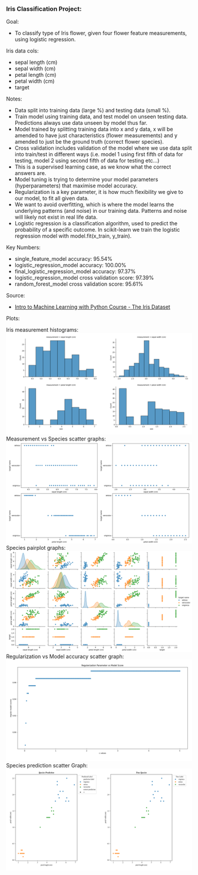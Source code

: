 ### Iris Classification Project:

Goal:

- To classify type of Iris flower, given four flower feature measurements, using logistic regression.

Iris data cols:

- sepal length (cm)
- sepal width (cm)
- petal length (cm)
- petal width (cm)
- target

Notes:

- Data split into training data (large %) and testing data (small %).
- Train model using training data, and test model on unseen testing data. Predictions always use data unseen by model
  thus far.
- Model trained by splitting training data into x and y data, x will be amended to have just characteristics (flower
  measurements) and y amended to just be the ground truth (correct flower species).
- Cross validation includes validation of the model where we use data split into train/test in different ways (i.e.
  model 1 using first fifth of data for testing, model 2 using second fifth of data for testing etc...)
- This is a supervised learning case, as we know what the correct answers are.
- Model tuning is trying to determine your model parameters (hyperparameters) that maximise model accuracy.
- Regularization is a key parameter, it is how much flexibility we give to our model, to fit all given data.
- We want to avoid overfitting, which is where the model learns the underlying patterns (and noise) in our training
  data. Patterns and noise will likely not exist in real life data.
- Logistic regression is a classification algorithm, used to predict the probability of a specific outcome. In
  scikit-learn we train the logistic regression model with model.fit(x_train, y_train).

Key Numbers:

- single_feature_model accuracy: 95.54%
- logistic_regression_model accuracy: 100.00%
- final_logistic_regression_model accuracy: 97.37%
- logistic_regression_model cross validation score: 97.39%
- random_forest_model cross validation score: 95.61%

Source:

- [Intro to Machine Learning with Python Course - The Iris Dataset](https://www.youtube.com/playlist?list=PLMAyPTgGwv2DUV6DZib9eMetsTTX87JNr)

Plots:

Iris measurement histograms:
![measurement_histogram](measurement_histogram.png)
Measurement vs Species scatter graphs:
![measurement_species_scatter.png](measurement_species_scatter.png)
Species pairplot graphs:
![species_pairplots.png](species_pairplots.png)
Regularization vs Model accuracy scatter graph:
![regularization.png](regularization.png)
Species prediction scatter Graph:
![prediction.png](prediction.png)